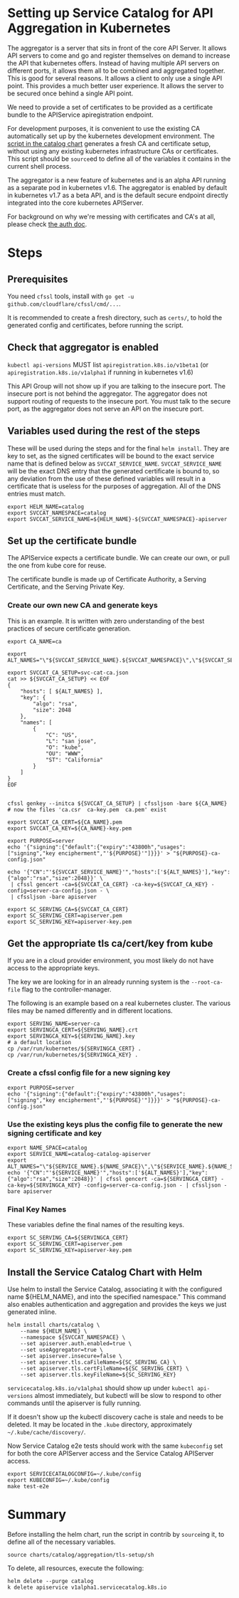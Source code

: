 # Setting up Service Catalog for API Aggregation in Kubernetes

The aggregator is a server that sits in front of the core API
Server. It allows API servers to come and go and register themselves
on demand to increase the API that kubernetes offers. Instead of
having multiple API servers on different ports, it allows them all to
be combined and aggregated together. This is good for several
reasons. It allows a client to only use a single API point. This
provides a much better user experience. It allows the server to be
secured once behind a single API point.

We need to provide a set of certificates to be provided as a
certificate bundle to the APIService apiregistration endpoint.

For development purposes, it is convenient to use the existing CA
automatically set up by the kubernetes development environment. The
[script in the catalog chart](../charts/catalog/aggregation-tls-setup.sh)
generates a fresh CA and certificate setup, without using any existing
kubernetes infrastructure CAs or certificates. This script should be
`source`ed to define all of the variables it contains in the current
shell process.

The aggregator is a new feature of kubernetes and is an alpha API
running as a separate pod in kubernetes v1.6. The aggregator is
enabled by default in kubernetes v1.7 as a beta API, and is the
default secure endpoint directly integrated into the core kubernetes
APIServer.

For background on why we're messing with certificates and CA's at all,
please check [the auth doc](auth.md).

# Steps

## Prerequisites
You need `cfssl` tools, install with `go get -u github.com/cloudflare/cfssl/cmd/...`.

It is recommended to create a fresh directory, such as `certs/`, to
hold the generated config and certificates, before running the script.

## Check that aggregator is enabled

`kubectl api-versions` MUST list `apiregistration.k8s.io/v1beta1` (or
`apiregistration.k8s.io/v1alpha1` if running in kubernetes v1.6)

This API Group will not show up if you are talking to the insecure
port. The insecure port is not behind the aggregator. The aggregator
does not support routing of requests to the insecure port. You must
talk to the secure port, as the aggregator does not serve an API on
the insecure port.

## Variables used during the rest of the steps

These will be used during the steps and for the final `helm
install`. They are key to set, as the signed certificates will be
bound to the exact service name that is defined below as
`SVCCAT_SERVICE_NAME`. `SVCCAT_SERVICE_NAME` will be the exact DNS
entry that the generated certificate is bound to, so any deviation
from the use of these defined variables will result in a certificate
that is useless for the purposes of aggregation. All of the DNS
entries must match.

```
export HELM_NAME=catalog
export SVCCAT_NAMESPACE=catalog
export SVCCAT_SERVICE_NAME=${HELM_NAME}-${SVCCAT_NAMESPACE}-apiserver
```

## Set up the certificate bundle

The APIService expects a certificate bundle. We can create our own, or
pull the one from kube core for reuse.

The certificate bundle is made up of Certificate Authority, a Serving
Certificate, and the Serving Private Key.

### Create our own new CA and generate keys

This is an example. It is written with zero understanding of the best
practices of secure certificate generation.

```
export CA_NAME=ca

export ALT_NAMES="\"${SVCCAT_SERVICE_NAME}.${SVCCAT_NAMESPACE}\",\"${SVCCAT_SERVICE_NAME}.${SVCCAT_NAMESPACE}.svc"\"

export SVCCAT_CA_SETUP=svc-cat-ca.json
cat >> ${SVCCAT_CA_SETUP} << EOF
{
    "hosts": [ ${ALT_NAMES} ],
    "key": {
        "algo": "rsa",
        "size": 2048
    },
    "names": [
        {
            "C": "US",
            "L": "san jose",
            "O": "kube",
            "OU": "WWW",
            "ST": "California"
        }
    ]
}
EOF


cfssl genkey --initca ${SVCCAT_CA_SETUP} | cfssljson -bare ${CA_NAME}
# now the files 'ca.csr  ca-key.pem  ca.pem' exist

export SVCCAT_CA_CERT=${CA_NAME}.pem
export SVCCAT_CA_KEY=${CA_NAME}-key.pem

export PURPOSE=server
echo '{"signing":{"default":{"expiry":"43800h","usages":["signing","key encipherment","'${PURPOSE}'"]}}}' > "${PURPOSE}-ca-config.json"

echo '{"CN":"'${SVCCAT_SERVICE_NAME}'","hosts":['${ALT_NAMES}'],"key":{"algo":"rsa","size":2048}}' \
 | cfssl gencert -ca=${SVCCAT_CA_CERT} -ca-key=${SVCCAT_CA_KEY} -config=server-ca-config.json - \
 | cfssljson -bare apiserver

export SC_SERVING_CA=${SVCCAT_CA_CERT}
export SC_SERVING_CERT=apiserver.pem
export SC_SERVING_KEY=apiserver-key.pem
```

## Get the appropriate tls ca/cert/key from kube

If you are in a cloud provider environment, you most likely do not
have access to the appropriate keys.

The key we are looking for in an already running system is the
`--root-ca-file` flag to the controller-manager.

The following is an example based on a real kubernetes cluster. The
various files may be named differently and in different locations.


```
export SERVING_NAME=server-ca
export SERVINGCA_CERT=${SERVING_NAME}.crt
export SERVINGCA_KEY=${SERVING_NAME}.key
# a default location
cp /var/run/kubernetes/${SERVINGCA_CERT} .
cp /var/run/kubernetes/${SERVINGCA_KEY} .
```

### Create a cfssl config file for a new signing key

```
export PURPOSE=server
echo '{"signing":{"default":{"expiry":"43800h","usages":["signing","key encipherment","'${PURPOSE}'"]}}}' > "${PURPOSE}-ca-config.json"
```

### Use the existing keys plus the config file to generate the new signing certificate and key

```
export NAME_SPACE=catalog
export SERVICE_NAME=catalog-catalog-apiserver
export ALT_NAMES="\"${SERVICE_NAME}.${NAME_SPACE}\",\"${SERVICE_NAME}.${NAME_SPACE}.svc"\"
echo '{"CN":"'${SERVICE_NAME}'","hosts":['${ALT_NAMES}'],"key":{"algo":"rsa","size":2048}}' | cfssl gencert -ca=${SERVINGCA_CERT} -ca-key=${SERVINGCA_KEY} -config=server-ca-config.json - | cfssljson -bare apiserver
```

### Final Key Names

These variables define the final names of the resulting keys.

```
export SC_SERVING_CA=${SERVINGCA_CERT}
export SC_SERVING_CERT=apiserver.pem
export SC_SERVING_KEY=apiserver-key.pem
```

## Install the Service Catalog Chart with Helm

Use helm to install the Service Catalog, associating it with the
configured name ${HELM_NAME}, and into the specified namespace." This
command also enables authentication and aggregation and provides the
keys we just generated inline.

```
helm install charts/catalog \
    --name ${HELM_NAME} \
    --namespace ${SVCCAT_NAMESPACE} \
    --set apiserver.auth.enabled=true \
    --set useAggregator=true \
    --set apiserver.insecure=false \
    --set apiserver.tls.caFileName=${SC_SERVING_CA} \
    --set apiserver.tls.certFileName=${SC_SERVING_CERT} \
    --set apiserver.tls.keyFileName=${SC_SERVING_KEY}
``` 

`servicecatalog.k8s.io/v1alpha1` should show up under `kubectl
api-versions` almost immediately, but kubectl will be slow to respond
to other commands until the apiserver is fully running.

If it doesn't show up the kubectl discovery cache is stale and needs
to be deleted. It may be located in the `.kube` directory,
approximately `~/.kube/cache/discovery/`.

Now Service Catalog e2e tests should work with the same `kubeconfig` set
for both the core APIServer access and the Service Catalog APIServer
access.

```
export SERVICECATALOGCONFIG=~/.kube/config
export KUBECONFIG=~/.kube/config
make test-e2e
```

# Summary

Before installing the helm chart, run the script in contrib by
`source`ing it, to define all of the necessary variables.

```shell
source charts/catalog/aggregation/tls-setup/sh
```

To delete, all resources, execute the following:

```console
helm delete --purge catalog
k delete apiservice v1alpha1.servicecatalog.k8s.io
```
